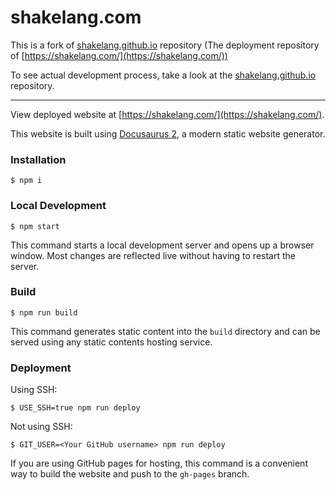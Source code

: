 # shakelang.com

This is a fork of [shakelang.github.io](https://github.com/shakelang/shakelang.github.io/) repository (The deployment repository of [https://shakelang.com/](https://shakelang.com/))

To see actual development process, take a look at the [shakelang.github.io](https://github.com/shakelang/shakelang.github.io/) repository.

---

View deployed website at [https://shakelang.com/](https://shakelang.com/).

This website is built using [Docusaurus 2](https://docusaurus.io/), a modern static website generator.

### Installation

```
$ npm i
```

### Local Development

```
$ npm start
```

This command starts a local development server and opens up a browser window. Most changes are reflected live without having to restart the server.

### Build

```
$ npm run build
```

This command generates static content into the `build` directory and can be served using any static contents hosting service.

### Deployment

Using SSH:

```
$ USE_SSH=true npm run deploy
```

Not using SSH:

```
$ GIT_USER=<Your GitHub username> npm run deploy
```

If you are using GitHub pages for hosting, this command is a convenient way to build the website and push to the `gh-pages` branch.
